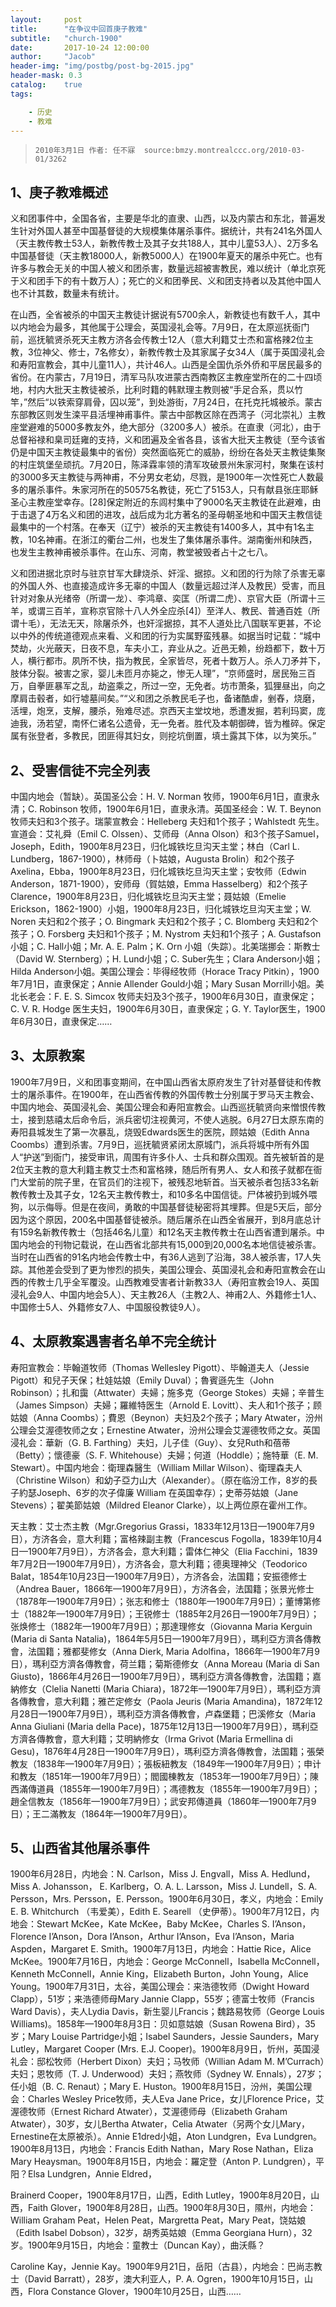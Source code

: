 ```yaml
---
layout:     post
title:      "在争议中回首庚子教难"
subtitle:   "church-1900"
date:       2017-10-24 12:00:00
author:     "Jacob"
header-img: "img/postbg/post-bg-2015.jpg"
header-mask: 0.3
catalog:    true
tags:

    - 历史
    - 教难
---
```


>     2010年3月1日 作者: 任不寐  source:bmzy.montrealccc.org/2010-03-01/3262

   

## 1、庚子教难概述

义和团事件中，全国各省，主要是华北的直隶、山西，以及内蒙古和东北，普遍发生针对外国人甚至中国基督徒的大规模集体屠杀事件。据统计，共有241名外国人（天主教传教士53人，新教传教士及其子女共188人，其中儿童53人）、2万多名中国基督徒（天主教18000人，新教5000人）在1900年夏天的屠杀中死亡。也有许多与教会无关的中国人被义和团杀害，数量远超被害教民，难以统计（单北京死于义和团手下的有十数万人）；死亡的义和团拳民、义和团支持者以及其他中国人也不计其数，数量未有统计。

在山西，全省被杀的中国天主教徒计据说有5700余人，新教徒也有数千人，其中以内地会为最多，其他属于公理会，英国浸礼会等。7月9日，在太原巡抚衙门前，巡抚毓贤杀死天主教方济各会传教士12人（意大利籍艾士杰和富格辣2位主教，3位神父、修士，7名修女），新教传教士及其家属子女34人（属于英国浸礼会和寿阳宣教会，其中儿童11人），共计46人。山西是全国仇杀外侨和平居民最多的省份。在内蒙古，7月19日，清军马队攻进蒙古西南教区主教座堂所在的二十四顷地，村内大批天主教徒被杀，比利时籍的韩默理主教则被“手足合系，贯以竹竿，”然后“以铁索穿肩骨，囚以笼”，到处游街，7月24日，在托克托城被杀。蒙古东部教区则发生滦平县活埋神甫事件。蒙古中部教区除在西湾子（河北崇礼）主教座堂避难的5000多教友外，绝大部分（3200多人）被杀。在直隶（河北），由于总督裕禄和臬司廷雍的支持，义和团遍及全省各县，该省大批天主教徒（至今该省仍是中国天主教徒最集中的省份）突然面临死亡的威胁，纷纷在各处天主教徒集聚的村庄筑堡垒顽抗。7月20日，陈泽霖率领的清军攻破景州朱家河村，聚集在该村的3000多天主教徒与两神甫，不分男女老幼，尽戮，是1900年一次性死亡人数最多的屠杀事件。朱家河所在的50575名教徒，死亡了5153人，只有献县张庄耶稣圣心主教座堂幸存。[28]保定附近的东闾村集中了9000名天主教徒在此避难，由于击退了4万名义和团的进攻，战后成为北方著名的圣母朝圣地和中国天主教信徒最集中的一个村落。在奉天（辽宁）被杀的天主教徒有1400多人，其中有1名主教，10名神甫。在浙江的衢台二州，也发生了集体屠杀事件。湖南衡州和陕西，也发生主教神甫被杀事件。在山东、河南，教堂被毁者占十之七八。

义和团进据北京时与驻京甘军大肆烧杀、奸淫、据掠。义和团的行为除了杀害无辜的外国人外、也直接造成许多无辜的中国人（数量远超过洋人及教民）受害，而且针对对象从光绪帝（所谓一龙）、李鸿章、奕匡（所谓二虎）、京官大臣（所谓十三羊，或谓三百羊，宣称京官除十八人外全应杀[4]）至洋人、教民、普通百姓（所谓十毛），无法无天，除屠杀外，也奸淫据掠，其不人道处比八国联军更甚，不论以中外的传统道德观点来看、义和团的行为实属野蛮残暴。如据当时记载：“城中焚劫，火光蔽天，日夜不息，车夫小工，弃业从之。近邑无赖，纷趋都下，数十万人，横行都市。夙所不快，指为教民，全家皆尽，死者十数万人。杀人刀矛并下，肢体分裂。被害之家，婴儿未匝月亦毙之，惨无人理”，“京师盛时，居民殆三百万，自拳匪暴军之乱，劫盗乘之，所过一空，无免者。坊市萧条，狐狸昼出，向之摩肩击毂者，如行墟墓间矣。”“义和团之杀教民毛子也，备诸酷虐，剉舂，烧磨，活埋，炮烹，支解，腰杀，殆难尽述。京西天主堂坟地，悉遭发掘，若利玛窦，庞迪我，汤若望，南怀仁诸名公遗骨，无一免者。胜代及本朝御碑，皆为椎碎。保定属有张登者，多教民，团匪得其妇女，则挖坑倒置，填土露其下体，以为笑乐。”

## 2、受害信徒不完全列表

中国内地会（暂缺）。英国圣公会：H. V. Norman 牧师，1900年6月1日，直隶永清；C. Robinson 牧师，1900年6月1日，直隶永清。英国圣经会：W. T. Beynon牧师夫妇和3个孩子。瑞蒙宣教会：Helleberg 夫妇和1个孩子；Wahlstedt 先生。宣道会：艾礼舜（Emil C. Olssen）、艾师母（Anna Olson）和3个孩子Samuel，Joseph，Edith，1900年8月23日，归化城铁圪旦沟天主堂；林白（Carl L. Lundberg，1867-1900），林师母（卜姑娘，Augusta Brolin）和2个孩子Axelina，Ebba，1900年8月23日，归化城铁圪旦沟天主堂；安牧师（Edwin Anderson，1871-1900），安师母（賀姑娘，Emma Hasselberg）和2个孩子Clarence，1900年8月23日，归化城铁圪旦沟天主堂；聂姑娘（Emelie Erickson，1862-1900）小姐，1900年8月23日，归化城铁圪旦沟天主堂；W. Noren 夫妇和2个孩子；O. Bingmark 夫妇和2个孩子；C. Blomberg 夫妇和2个孩子；O. Forsberg 夫妇和1个孩子；M. Nystrom 夫妇和1个孩子；A. Gustafson小姐；C. Hall小姐；Mr. A. E. Palm；K. Orn 小姐（失踪）。北美瑞挪会：斯教士（David W. Sternberg）；H. Lund小姐；C. Suber先生；Clara Anderson小姐；Hilda Anderson小姐。美国公理会：毕得经牧师（Horace Tracy Pitkin），1900年7月1日，直隶保定；Annie Allender Gould小姐；Mary Susan Morrill小姐。美北长老会：F. E. S. Simcox 牧师夫妇及3个孩子，1900年6月30日，直隶保定；C. V. R. Hodge 医生夫妇，1900年6月30日，直隶保定；G. Y. Taylor医生，1900年6月30日，直隶保定……

## 3、太原教案

1900年7月9日，义和团事变期间，在中国山西省太原府发生了针对基督徒和传教士的屠杀事件。在1900年，在山西省传教的外国传教士分别属于罗马天主教会、中国内地会、英国浸礼会、美国公理会和寿阳宣教会。山西巡抚毓贤向来憎恨传教士，接到慈禧太后命令后，派兵密切注视黄河，不使人逃脱。6月27日太原东南的寿阳县城发生了第一次暴乱，烧毁Edwards医生的医院，顾姑娘（Edith Anna Coombs）遭到杀害。7月9日，巡抚毓贤紧闭太原城门，派兵将城中所有外国人“护送”到衙门，接受审讯，周围有许多仆人、士兵和群众围观。首先被斩首的是2位天主教的意大利籍主教艾士杰和富格辣，随后所有男人、女人和孩子就都在衙门大堂前的院子里，在官员们的注视下，被残忍地斩首。当天被杀者包括33名新教传教士及其子女，12名天主教传教士，和10多名中国信徒。尸体被扔到城外喂狗，以示侮辱。但是在夜间，勇敢的中国基督徒秘密将其埋葬。但是5天后，部分因为这个原因，200名中国基督徒被杀。随后屠杀在山西全省展开，到8月底总计有159名新教传教士（包括46名儿童）和12名天主教传教士在山西省遭到屠杀。中国内地会的刊物记载说，在山西省北部共有15,000到20,000名本地信徒被杀害。当时在山西省的91名内地会传教士中，有36人逃到了沿海，38人被杀害，17人失踪。其他差会受到了更为惨烈的损失，美国公理会、英国浸礼会和寿阳宣教会在山西的传教士几乎全军覆没。山西教难受害者计新教33人（寿阳宣教会19人、英国浸礼会9人、中国内地会5人）、天主教26人（主教2人、神甫2人、外籍修士1人、中国修士5人、外籍修女7人、中国服役教徒9人）。

## 4、太原教案遇害者名单不完全统计

寿阳宣教会：毕翰道牧师（Thomas Wellesley Pigott）、毕翰道夫人（Jessie Pigott）和兒子天保；杜娃姑娘（Emily Duval）；魯賓遜先生（John Robinson）；扎和靄（Attwater）夫婦；施多克（George Stokes）夫婦；辛普生（James Simpson）夫婦；羅維特医生（Arnold E. Lovitt）、夫人和1个孩子；顾姑娘（Anna Coombs）；費恩（Beynon）夫妇及2个孩子；Mary Atwater，汾州公理会艾渥德牧师之女；Ernestine Atwater，汾州公理会艾渥德牧师之女。英国浸礼会：華新（G. B. Farthing）夫妇，儿子佳（Guy）、女兒Ruth和蓓蒂（Betty）；懷德豪（S. F. Whitehouse）夫婦；何道（Hoddle）；施特華（E. M. Stewart）。中国内地会：衛理森醫生（William Millar Wilson）、衛理森夫人（Christine Wilson）和幼子亞力山大（Alexander）。（原在临汾工作，8岁的長子約瑟Joseph、6岁的次子偉廉 William 在英国幸存）；史蒂芬姑娘（Jane Stevens）；翟美節姑娘（Mildred Eleanor Clarke），以上两位原在霍州工作。

天主教：艾士杰主教（Mgr.Gregorius Grassi，1833年12月13日—1900年7月9日），方济各会，意大利籍；富格辣副主教（Francescus Fogolla，1839年10月4日—1900年7月9日），方济各会，意大利籍；雷体仁神父（Elia Facchini，1839年7月2日—1900年7月9日），方济各会，意大利籍；德奥理神父（Teodorico Balat，1854年10月23日—1900年7月9日），方济各会，法国籍；安振德修士（Andrea Bauer，1866年—1900年7月9日），方济各会，法国籍；张景光修士（1878年—1900年7月9日）；张志和修士（1880年—1900年7月9日）；董博第修士（1882年—1900年7月9日）；王锐修士（1885年2月26日—1900年7月9日）；张焕修士（1882年—1900年7月9日）；那達理修女（Giovanna Maria Kerguin (Maria di Santa Natalia)，1864年5月5日—1900年7月9日），瑪利亞方濟各傳教會，法国籍；雅都斐修女（Anna Dierk, Maria Adolfina，1866年—1900年7月9日），瑪利亞方濟各傳教會，荷兰籍；菊斯德修女（Anna Moreau (Maria di San Giusto)，1866年4月26日—1900年7月9日），瑪利亞方濟各傳教會，法国籍；嘉納修女（Clelia Nanetti (Maria Chiara)，1872年—1900年7月9日），瑪利亞方濟各傳教會，意大利籍；雅芒定修女（Paola Jeuris (Maria Amandina)，1872年12月28日—1900年7月9日），瑪利亞方濟各傳教會，卢森堡籍；巴溪修女（Maria Anna Giuliani (Maria della Pace)，1875年12月13日—1900年7月9日），瑪利亞方濟各傳教會，意大利籍；艾明納修女（Irma Grivot (Maria Ermellina di Gesu)，1876年4月28日—1900年7月9日），瑪利亞方濟各傳教會，法国籍；張榮教友（1838年—1900年7月9日）；張板紐教友（1849年—1900年7月9日）；申计和教友（1851年—1900年7月9日）；閻國棟教友（1853年—1900年7月9日）；陳西滿傳道員（1855年—1900年7月9日）；馮德教友（1855年—1900年7月9日）；趙全信教友（1856年—1900年7月9日）；武安邦傳道員（1860年—1900年7月9日）；王二滿教友（1864年—1900年7月9日）。

## 5、山西省其他屠杀事件

1900年6月28日，内地会：N. Carlson，Miss J. Engvall，Miss A. Hedlund，Miss A. Johansson，
E. Karlberg，O. A. L. Larsson，Miss J. Lundell，S. A. Persson，Mrs. Persson，E. Persson。1900年6月30日，孝义，内地会：Emily E. B. Whitchurch （韦爱美），Edith E. Searell （史伊蒂）。1900年7月12日，内地会：Stewart McKee，Kate McKee，Baby McKee，Charles S. I’Anson，Florence I’Anson，Dora I’Anson，Arthur I’Anson，Eva I’Anson，Maria Aspden，Margaret E. Smith。1900年7月13日，内地会：Hattie Rice，Alice McKee。1900年7月16日，内地会：George McConnell，Isabella McConnell，Kenneth McConnell，Annie King，Elizabeth Burton，John Young，Alice Young。1900年7月31日，太谷，美国公理会：来浩德牧师（Dwight Howard Clapp），51岁；来浩德师母Mary Jannie Clapp，55岁；德富士牧师（Francis Ward Davis），夫人Lydia Davis，新生婴儿Francis；魏路易牧师（George Louis Williams)。1858年—1900年8月3日：贝如意姑娘（Susan Rowena Bird），35岁；Mary Louise Partridge小姐；Isabel Saunders，Jessie Saunders，Mary Lutley，Margaret Cooper (Mrs. E.J. Cooper)。1900年8月9日，忻州，英国浸礼会：邸松牧师（Herbert Dixon）夫妇；马牧师（Willian Adam M. M’Currach）夫妇；恩牧师（T. J. Underwood）夫妇；燕牧师（Sydney W. Ennals），27岁；任小姐（B. C. Renaut）；Mary E. Huston。1900年8月15日，汾州，美国公理会：Charles Wesley Price牧师，夫人Eva Jane Price，女儿Florence Price，艾渥德牧师（Ernest Richard Atwater），艾渥德师母（Elizabeth Graham Atwater），30岁，女儿Bertha Atwater，Celia Atwater（另两个女儿Mary，Ernestine在太原被杀）。Annie E1dred小姐，Aton Lundgren，Eva Lundgren。1900年8月13日，内地会：Francis Edith Nathan，Mary Rose Nathan，Eliza Mary Heaysman。1900年8月15日，内地会：羅定登（Anton P. Lundgren），平阳？Elsa Lundgren，Annie Eldred，

Brainerd Cooper，1900年8月17日，山西，Edith Lutley，1900年8月20日，山西，Faith Glover，1900年8月28日，山西。1900年8月30日，隰州，内地会：William Graham Peat，Helen Peat，Margretta Peat，Mary Peat，饶姑娘（Edith Isabel Dobson），32岁，胡秀英姑娘（Emma Georgiana Hurn），32岁。1900年9月15日，内地会：童教士（Duncan Kay），曲沃縣？

Caroline Kay，Jennie Kay。1900年9月21日，岳阳（古县），内地会：巴尚志教士（David Barratt），28岁，澳大利亚人，P. A. Ogren，1900年10月15日，山西，Flora Constance Glover，1900年10月25日，山西……

